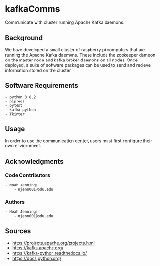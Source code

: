 # kafkaComms

Communicate with cluster running Apache Kafka daemons.

## Background
We have developed a small cluster of raspberry pi computers that are running the Apache Kafka daemons.  These include the zookeeper dameon on the master node and kafka broker daemons on all nodes. Once deployed, a suite of software packages can be used to send and recieve information stored on the cluster.

## Software Requirements
    - python 3.8.2
    - pipreqs 
    - pytest
    - kafka-python 
    - Tkinter 

## Usage

In order to use the communication center, users must first configure their own enviornment.

## Acknowledgments


### Code Contributors 

    - Noah Jennings 
        - njenn001@odu.edu

### Authors

    - Noah Jennings
        - njenn001@odu.edu

## Sources 

- https://projects.apache.org/projects.html 
- https://kafka.apache.org/
- https://kafka-python.readthedocs.io/ 
- https://docs.python.org/